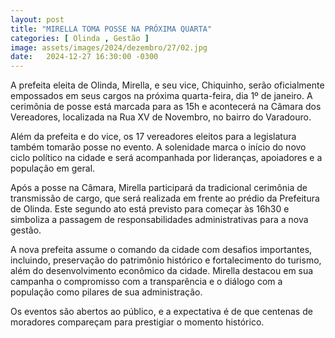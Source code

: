 ```yaml
---
layout: post
title: "MIRELLA TOMA POSSE NA PRÓXIMA QUARTA"
categories: [ Olinda , Gestão ]
image: assets/images/2024/dezembro/27/02.jpg
date:   2024-12-27 16:30:00 -0300
---
```

A prefeita eleita de Olinda, Mirella, e seu vice, Chiquinho, serão oficialmente empossados em seus cargos na próxima quarta-feira, dia 1º de janeiro. A cerimônia de posse está marcada para as 15h e acontecerá na Câmara dos Vereadores, localizada na Rua XV de Novembro, no bairro do Varadouro.

Além da prefeita e do vice, os 17 vereadores eleitos para a legislatura também tomarão posse no evento. A solenidade marca o início do novo ciclo político na cidade e será acompanhada por lideranças, apoiadores e a população em geral.

Após a posse na Câmara, Mirella participará da tradicional cerimônia de transmissão de cargo, que será realizada em frente ao prédio da Prefeitura de Olinda. Este segundo ato está previsto para começar às 16h30 e simboliza a passagem de responsabilidades administrativas para a nova gestão.

A nova prefeita assume o comando da cidade com desafios importantes, incluindo, preservação do patrimônio histórico e fortalecimento do turismo, além do desenvolvimento econômico da cidade. Mirella destacou em sua campanha o compromisso com a transparência e o diálogo com a população como pilares de sua administração.

Os eventos são abertos ao público, e a expectativa é de que centenas de moradores compareçam para prestigiar o momento histórico.
